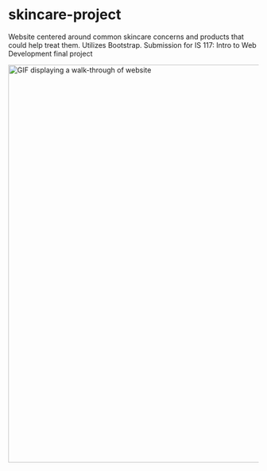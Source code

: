 # skincare-project
Website centered around common skincare concerns and products that could help treat them. Utilizes Bootstrap.
Submission for IS 117: Intro to Web Development final project

<img src="https://github.com/michellebau/skincare-project/raw/main/skincare-project-demo.gif" width="800" alt="GIF displaying a walk-through of website">
